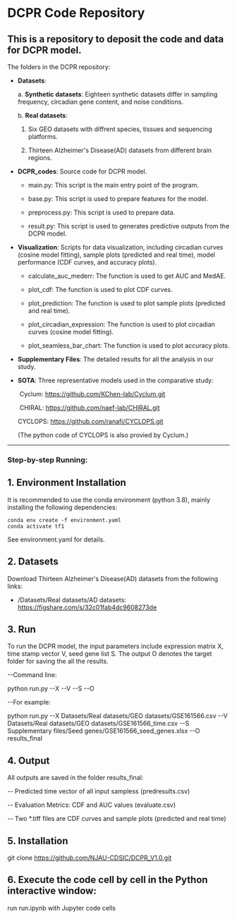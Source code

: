 
# **DCPR** Code Repository

This is a repository to deposit the code and data for **DCPR** model. 
---

The folders in the DCPR repository:

- **Datasets**: 

  a. **Synthetic datasets**: Eighteen synthetic datasets differ in sampling frequency, circadian gene content, and noise conditions.

  b. **Real datasets**:
  
     1) Six GEO datasets with diffrent species, tissues and sequencing platforms.
  
     2) Thirteen Alzheimer's Disease(AD) datasets from different brain regions.

- **DCPR_codes**: Source code for DCPR model.
  
  - main.py: This script is the main entry point of the program.
  
  - base.py: This script is used to prepare features for the model.
  
  - preprocess.py: This script is used to prepare data.
  
  - result.py: This script is used to generates predictive outputs from the DCPR model.

- **Visualization**: Scripts for data visualization, including circadian curves (cosine model fitting), sample plots (predicted and real time),  model performance (CDF curves, and accuracy plots).
  
  - calculate_auc_mederr: The function is used to get AUC and MedAE.
  
  - plot_cdf: The function is used to plot CDF curves.
  
  - plot_prediction: The function is used to plot sample plots (predicted and real time).
  
  - plot_circadian_expression: The function is used to plot circadian curves (cosine model fitting).
  
  - plot_seamless_bar_chart: The function is used to plot accuracy plots.

- **Supplementary Files**: The detailed results for all the analysis in our study.

- **SOTA**: Three representative models used in the comparative study:

  ​	Cyclum: https://github.com/KChen-lab/Cyclum.git

  ​	CHIRAL: https://github.com/naef-lab/CHIRAL.git

    CYCLOPS: https://github.com/ranafi/CYCLOPS.git

    (The python code of CYCLOPS is also provied by Cyclum.)

---



### **Step-by-step Running:**

## 1. Environment Installation

It is recommended to use the conda environment (python 3.8), mainly installing the following dependencies:

```
conda env create -f environment.yaml  
conda activate tf1            
```
See environment.yaml for details.



## 2. Datasets

Download Thirteen Alzheimer's Disease(AD) datasets from the following links:

-  /Datasets/Real datasets/AD datasets: https://figshare.com/s/32c01fab4dc9608273de



## 3. Run

To run the DCPR model, the input parameters include expression matrix X, time stamp vector V, seed gene list S. The output O denotes the target folder for saving the all the results.

--Command line:

python run.py --X --V --S --O 
 
--For example: 
  
python run.py --X Datasets/Real datasets/GEO datasets/GSE161566.csv --V Datasets/Real datasets/GEO datasets/GSE161566_time.csv --S Supplementary files/Seed genes/GSE161566_seed_genes.xlsx --O results_final

## 4.  Output

All outputs are saved in the folder results_final:

-- Predicted time vector of all input sampless (predresults.csv)

-- Evaluation Metrics: CDF and AUC values (evaluate.csv)

-- Two *.tiff files are CDF curves and sample plots (predicted and real time)



## 5.  Installation

git clone https://github.com/NJAU-CDSIC/DCPR_V1.0.git



## 6.  Execute the code cell by cell in the Python interactive window:
  
run run.ipynb with Jupyter code cells

